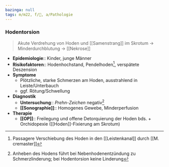 ```yaml
---
bazinga: null
tags: m/m22, f/🍆, a/Pathologie
---
```

### Hodentorsion
> Akute Verdrehung von Hoden und [[Samenstrang]] im Skrotum → Minderdurchblutung → [[Nekrose]]
- **Epidemiologie**:: Kinder, junge Männer
- **Risikofaktoren**:: Hodenhochstand, Pendelhoden[^1], verspätete Deszension
- **Symptome**
	- Plötzliche, starke Schmerzen am Hoden, ausstrahlend in Leiste/Unterbauch
	- ggf. Rötung/Schwellung
- **Diagnostik**
	- **Untersuchung**:: *Prehn-Zeichen* negativ[^2]
	- **[[Sonographie]]**:: Homogenes Gewebe, Minderperfusion
- **Therapie**
	- **[[OP]]**:: Freilegung und offene Detorquierung der Hoden bds. + Orchidopexie ([[Hoden]]-Fixierung am Skrotum)

[^1]: Passagere Verschiebung des Hoden in den [[Leistenkanal]] durch [[M. cremaster]]
[^2]: Anheben des Hodens führt bei Nebenhodenentzündung zu Schmerzlinderung; bei Hodentorsion keine Linderung